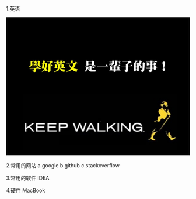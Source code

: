 1.英语

<img src="1.english_import.jpg"/>

2.常用的网站
a.google 
b.github
c.stackoverflow

3.常用的软件
IDEA

4.硬件
MacBook



